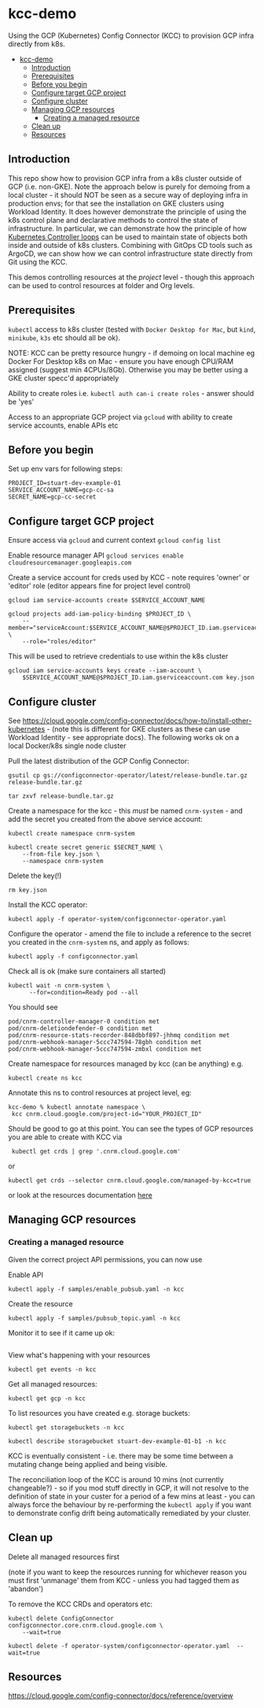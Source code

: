 # kcc-demo
Using the GCP (Kubernetes) Config Connector (KCC) to provision GCP infra directly from k8s.

- [kcc-demo](#kcc-demo)
  - [Introduction](#introduction)
  - [Prerequisites](#prerequisites)
  - [Before you begin](#before-you-begin)
  - [Configure target GCP project](#configure-target-gcp-project)
  - [Configure cluster](#configure-cluster)
  - [Managing GCP resources](#managing-gcp-resources)
    - [Creating a managed resource](#creating-a-managed-resource)
  - [Clean up](#clean-up)
  - [Resources](#resources)

## Introduction
This repo show how to provision GCP infra from a k8s cluster outside of GCP (i.e. non-GKE). Note the approach below is purely for demoing from a local cluster - it should NOT be seen as a secure way of deploying infra in production envs; for that see the installation on GKE clusters using Workload Identity. It does however demonstrate the principle of using the k8s control plane and declarative methods to control the state of infrastructure. In particular, we can demonstrate how the principle of how [Kubernetes Controller loops](https://kubernetes.io/docs/concepts/architecture/controller/) can be used to maintain state of objects both inside and outside of k8s clusters. Combining with GitOps CD tools such as ArgoCD, we can show how we can control infrastructure state directly from Git using the KCC.

This demos controlling resources at the _project_ level - though this approach can be used to control resources at folder and Org levels.


## Prerequisites
`kubectl` access to k8s cluster (tested with `Docker Desktop for Mac`, but `kind`, `minikube`, `k3s` etc should all be ok).

NOTE: KCC can be pretty resource hungry - if demoing on local machine eg Docker For Desktop k8s on Mac - ensure you have enough CPU/RAM assigned (suggest min 4CPUs/8Gb). Otherwise you may be better using a GKE cluster specc'd appropriately

Ability to create roles i.e. 
`kubectl auth can-i create roles` - answer should be 'yes'

Access to an appropriate GCP project via `gcloud` with ability to create service accounts, enable APIs etc


## Before you begin

Set up env vars for following steps:
```
PROJECT_ID=stuart-dev-example-01
SERVICE_ACCOUNT_NAME=gcp-cc-sa
SECRET_NAME=gcp-cc-secret
```

## Configure target GCP project

Ensure access via `gcloud` and current context
`gcloud config list`

Enable resource manager API
`gcloud services enable cloudresourcemanager.googleapis.com`

Create a service account for creds used by KCC - note requires 'owner' or 'editor' role (editor appears fine for project level control)

```
gcloud iam service-accounts create $SERVICE_ACCOUNT_NAME

gcloud projects add-iam-policy-binding $PROJECT_ID \
    --member="serviceAccount:$SERVICE_ACCOUNT_NAME@$PROJECT_ID.iam.gserviceaccount.com" \
    --role="roles/editor" 
```

This will be used to retrieve credentials to use within the k8s cluster

```
gcloud iam service-accounts keys create --iam-account \
    $SERVICE_ACCOUNT_NAME@$PROJECT_ID.iam.gserviceaccount.com key.json
```

## Configure cluster
See https://cloud.google.com/config-connector/docs/how-to/install-other-kubernetes - (note this is different for GKE clusters as these can use Workload Identity - see appropriate docs). The following 
works ok on a local Docker/k8s single node cluster

Pull the latest distribution of the GCP Config Connector: 

```
gsutil cp gs://configconnector-operator/latest/release-bundle.tar.gz release-bundle.tar.gz

tar zxvf release-bundle.tar.gz
```

Create a namespace for the kcc - this _must_ be named `cnrm-system` - and add the secret you created from the above service account:
```
kubectl create namespace cnrm-system 

kubectl create secret generic $SECRET_NAME \
    --from-file key.json \
    --namespace cnrm-system
```

Delete the key(!)
```
rm key.json
```

Install the KCC operator:
```
kubectl apply -f operator-system/configconnector-operator.yaml
```

Configure the operator - amend the [](configconnector.yaml) file to include a reference to the secret you created in the `cnrm-system` ns, and apply as follows:
```
kubectl apply -f configconnector.yaml
```

Check all is ok (make sure containers all started)

```
kubectl wait -n cnrm-system \
      --for=condition=Ready pod --all
```
You should see
```
pod/cnrm-controller-manager-0 condition met
pod/cnrm-deletiondefender-0 condition met
pod/cnrm-resource-stats-recorder-848dbbf897-jhhmq condition met
pod/cnrm-webhook-manager-5ccc747594-78gbh condition met
pod/cnrm-webhook-manager-5ccc747594-zmbxl condition met
```

Create namespace for resources managed by kcc (can be anything) e.g.

```
kubectl create ns kcc
```

Annotate this ns to control resources at project level, eg:

```
kcc-demo % kubectl annotate namespace \
 kcc cnrm.cloud.google.com/project-id="YOUR_PROJECT_ID"
```

Should be good to go at this point. You can see the types of GCP resources you are able to create with KCC via 
```
 kubectl get crds | grep '.cnrm.cloud.google.com'
 ```
 or 
 ```
 kubectl get crds --selector cnrm.cloud.google.com/managed-by-kcc=true
 ```
or look at the resources documentation [here](https://cloud.google.com/config-connector/docs/reference/overview)


## Managing GCP resources

### Creating a managed resource
Given the correct project API permissions, you can now use 

Enable API [](samples/enable_pubsub.yaml)
```
kubectl apply -f samples/enable_pubsub.yaml -n kcc
```

Create the resource
```
kubectl apply -f samples/pubsub_topic.yaml -n kcc
```

Monitor it to see if it came up ok:
```

```


View what's happening with your resources

```
kubectl get events -n kcc
```

Get all managed resources:
```
kubectl get gcp -n kcc
```

To list resources you have created e.g. storage buckets:
```
kubectl get storagebuckets -n kcc

kubectl describe storagebucket stuart-dev-example-01-b1 -n kcc
```

KCC is eventually consistent - i.e. there may be some time between a mutating change being applied and being visible. 

The reconciliation loop of the KCC is around 10 mins (not currently changeable?) - so if you mod stuff directly in GCP, it will not resolve to the definition of state in your custer for a period of a few mins at least - you can always force the behaviour by re-performing the `kubectl apply` if you want to demonstrate config drift being automatically remediated by your cluster.

## Clean up

Delete all managed resources first 

(note if you want to keep the resources running for whichever reason you must first 'unmanage' them from KCC - unless you had tagged them as 'abandon')

To remove the KCC CRDs and operators etc:

```
kubectl delete ConfigConnector configconnector.core.cnrm.cloud.google.com \
    --wait=true

kubectl delete -f operator-system/configconnector-operator.yaml  --wait=true
```

## Resources

https://cloud.google.com/config-connector/docs/reference/overview